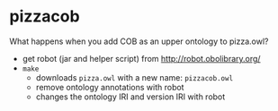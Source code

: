 # pizzacob
What happens when you add COB as an upper ontology to pizza.owl?

- get robot (jar and helper script) from http://robot.obolibrary.org/
- `make` 
    - downloads `pizza.owl` with a new name: `pizzacob.owl`
    - remove ontology annotations with robot
    - changes the ontology IRI and version IRI with robot
